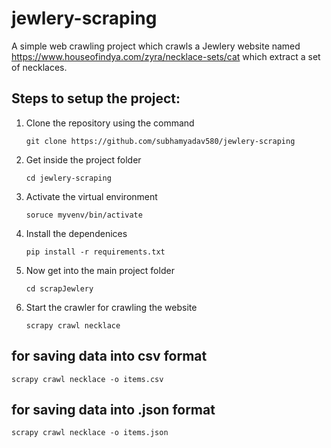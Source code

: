 # jewlery-scraping

A simple web crawling project which crawls a Jewlery website named https://www.houseofindya.com/zyra/necklace-sets/cat which extract a set of necklaces.

## Steps to setup the project:

1. Clone the repository using the command

   `git clone https://github.com/subhamyadav580/jewlery-scraping`

2. Get inside the project folder

   `cd jewlery-scraping`

3. Activate the virtual environment

    `soruce myvenv/bin/activate`

4. Install the dependenices

    `pip install -r requirements.txt`

5. Now get into the main project folder

     `cd scrapJewlery`

6. Start the crawler for crawling the website

    `scrapy crawl necklace`

## for saving data into csv format

   `scrapy crawl necklace -o items.csv`

## for saving data into .json format

   `scrapy crawl necklace -o items.json`
